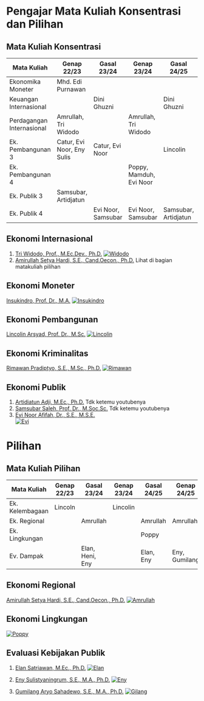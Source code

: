 # Pengajar Mata Kuliah Konsentrasi dan Pilihan
## Mata Kuliah Konsentrasi
| Mata Kuliah                                | Genap 22/23             | Gasal 23/24       | Genap 23/24          | Gasal 24/25       | Genap 24/25         |
|--------------------------------------------|--------------------------|--------------------|-----------------------|--------------------|----------------------|
| Ekonomika Moneter                          |  Mhd. Edi Purnawan       |                    |                       |                    | Insukindro           |
| Keuangan Internasional                     |                          | Dini Ghuzni        |                       | Dini Ghuzni        |                      |
| Perdagangan Internasional                  | Amrullah, Tri Widodo     |                    | Amrullah, Tri Widodo  |                    |                      |
| Ek. Pembangunan 3                          | Catur, Evi Noor, Eny Sulis | Catur, Evi Noor    |                       | Lincolin            |              |
| Ek. Pembangunan 4                          |                          |                    |  Poppy, Mamduh, Evi Noor|                    | Lincolin           |
| Ek. Publik 3                               | Samsubar, Artidjatun     |                    |                       |                    | Samsubar         |
| Ek. Publik 4                               |                          | Evi Noor, Samsubar | Evi Noor, Samsubar | Samsubar, Artidjatun |                      |

## Ekonomi Internasional
1. [Tri Widodo, Prof., M.Ec.Dev., Ph.D.](https://acadstaff.ugm.ac.id/MTk3MTA2MjgxOTk3MDIxMDAx)
[![Widodo](http://i3.ytimg.com/vi/kELnXW4jYiU/hqdefault.jpg)](https://www.youtube.com/watch?v=kELnXW4jYiU&t=1195s)
2. [Amirullah Setya Hardi, S.E., Cand.Oecon., Ph.D.](https://feb.ugm.ac.id/en/profile/lecturers/2230-amirullah-setya-hardi)
Lihat di bagian matakuliah pilihan

## Ekonomi Moneter
[Insukindro, Prof. Dr., M.A.](https://acadstaff.ugm.ac.id/MTk1MDExMzAxOTgwMTAxMDAx)
[![Insukindro](http://i3.ytimg.com/vi/q2vtP4byZuI/hqdefault.jpg)](https://www.youtube.com/watch?v=q2vtP4byZuI&t=7262s)

## Ekonomi Pembangunan
[Lincolin Arsyad, Prof. Dr., M.Sc.](https://prisma.simaster.ugm.ac.id/MTk1ODA3MjExOTg2MDMxMDAy)
[![Lincolin](http://i3.ytimg.com/vi/ym54uANSLtU/hqdefault.jpg)](https://www.youtube.com/watch?v=ym54uANSLtU&t=922s)

## Ekonomi Kriminalitas
[Rimawan Pradiptyo, S.E., M.Sc., Ph.D.](https://prisma.simaster.ugm.ac.id/MTk2OTEyMjgxOTk1MTIxMDAx)
[![Rimawan](http://i3.ytimg.com/vi/M3kcNHhf90c/hqdefault.jpg)](https://www.youtube.com/watch?v=lsCxRxNv9t0&t=366s)

## Ekonomi Publik
1. [Artidiatun Adji, M.Ec., Ph.D.](https://acadstaff.ugm.ac.id/arti.adji) Tdk ketemu youtubenya
2. [Samsubar Saleh, Prof. Dr., M.Soc.Sc.](https://acadstaff.ugm.ac.id/MTk1NTEwMDUxOTgyMDMxMDA2) Tdk ketemu youtubenya
3. [Evi Noor Afifah, Dr., S.E., M.S.E.](https://feb.ugm.ac.id/en/profile/lecturers/2246-evi-noor-afifah)  
[![Evi](http://i3.ytimg.com/vi/etT9Lt7ZwcE/hqdefault.jpg)](https://www.youtube.com/watch?v=etT9Lt7ZwcE)

# Pilihan
## Mata Kuliah Pilihan
| Mata Kuliah                                | Genap 22/23             | Gasal 23/24       | Genap 23/24          | Gasal 24/25       | Genap 24/25         |
|--------------------------------------------|--------------------------|--------------------|-----------------------|--------------------|----------------------|
| Ek. Kelembagaan                            | Lincoln                 |                    |  Lincolin |                    |                      |
| Ek. Regional                               |                          | Amrullah           |                       | Amrullah           | Amrullah                     |
| Ek. Lingkungan                                 |                          |                    |                       | Poppy    |                      |
| Ev. Dampak                                |                          | Elan, Heni, Eny |                       | Elan, Eny          | Eny, Gumilang        |

## Ekonomi Regional
[Amirullah Setya Hardi, S.E., Cand.Oecon., Ph.D.]()
[![Amrullah](http://i3.ytimg.com/vi/zNrqE89DdqI/hqdefault.jpg)](https://www.youtube.com/watch?v=zNrqE89DdqI&t=299s)

## Ekonomi Lingkungan
[![Poppy](http://i3.ytimg.com/vi/lsCxRxNv9t0/hqdefault.jpg)](https://www.youtube.com/watch?v=lsCxRxNv9t0&t=366s)

## Evaluasi Kebijakan Publik
1. [Elan Satriawan, M.Ec., Ph.D.](https://acadstaff.ugm.ac.id/MTk3MjAxMDkyMDA4MTIxMDAx)
[![Elan](http://i3.ytimg.com/vi/yGb-GqR0228/hqdefault.jpg)](https://www.youtube.com/watch?v=yGb-GqR0228)

2. [Eny Sulistyaningrum, S.E., M.A., Ph.D.](https://feb.ugm.ac.id/en/profile/lecturers/2328-eny-sulistyaningrum)
[![Eny](http://i3.ytimg.com/vi/9RV0196Xa3Q/hqdefault.jpg)](https://www.youtube.com/watch?v=9RV0196Xa3Q&t=143s)

3. [Gumilang Aryo Sahadewo, S.E., M.A., Ph.D.](https://acadstaff.ugm.ac.id/sahadewo)
[![Gilang](http://i3.ytimg.com/vi/kYA_K5Bk9oM/hqdefault.jpg)](https://www.youtube.com/watch?v=kYA_K5Bk9oM)
